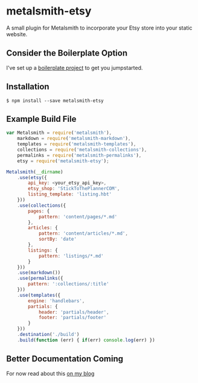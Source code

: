 # metalsmith-etsy
A small plugin for Metalsmith to incorporate your Etsy store into your static website.

## Consider the Boilerplate Option
I've set up a [boilerplate project](https://github.com/selfVSmind/metalsmith-etsy-boilerplate) to get you jumpstarted.

## Installation
    $ npm install --save metalsmith-etsy

## Example Build File
```js
var Metalsmith = require('metalsmith'),
    markdown = require('metalsmith-markdown'),
    templates = require('metalsmith-templates'),
    collections = require('metalsmith-collections'),
    permalinks = require('metalsmith-permalinks'),
    etsy = require('metalsmith-etsy');

Metalsmith(__dirname)
    .use(etsy({
        api_key: <your_etsy_api_key>,
        etsy_shop: 'StickToThePlannerCOM',
        listing_template: 'listing.hbt'
    }))
    .use(collections({
        pages: {
            pattern: 'content/pages/*.md'
        },
        articles: {
            pattern: 'content/articles/*.md',
            sortBy: 'date'
        },
        listings: {
            pattern: 'listings/*.md'
        }
    }))
    .use(markdown())
    .use(permalinks({
        pattern: ':collections/:title'
    }))
    .use(templates({
        engine: 'handlebars',
        partials: {
            header: 'partials/header',
            footer: 'partials/footer'
        }
    }))
    .destination('./build')
    .build(function (err) { if(err) console.log(err) })
```

## Better Documentation Coming
For now read about this [on my blog](http://jasonlambert.io/articles/metalsmith-etsy/)
